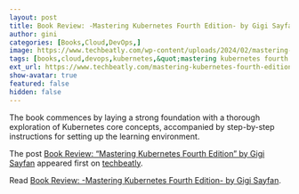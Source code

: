 ```yaml
---
layout: post
title: Book Review: -Mastering Kubernetes Fourth Edition- by Gigi Sayfan
author: gini
categories: [Books,Cloud,DevOps,]
image: https://www.techbeatly.com/wp-content/uploads/2024/02/mastering-kubernetes-fourth-edition-by-gigi-sayfan-1024x819-v2.jpg
tags: [books,cloud,devops,kubernetes,&quot;mastering kubernetes fourth edition&quot; by gigi sayfan,book review,kubernetes book,mastering kubernetes,packt book,]
ext_url: https://www.techbeatly.com/mastering-kubernetes-fourth-edition-by-gigi-sayfan/
show-avatar: true
featured: false
hidden: false
---
```


<p>The book commences by laying a strong foundation with a thorough exploration of Kubernetes core concepts, accompanied by step-by-step instructions for setting up the learning environment.</p>
<p>The post <a href="https://www.techbeatly.com/mastering-kubernetes-fourth-edition-by-gigi-sayfan/">Book Review: &#8220;Mastering Kubernetes Fourth Edition&#8221; by Gigi Sayfan</a> appeared first on <a href="https://www.techbeatly.com">techbeatly</a>.</p>

Read [Book Review: -Mastering Kubernetes Fourth Edition- by Gigi Sayfan](https://www.techbeatly.com/mastering-kubernetes-fourth-edition-by-gigi-sayfan/).